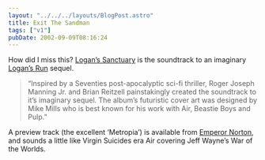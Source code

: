 ```yaml
---
layout: "../../../layouts/BlogPost.astro"
title: Exit The Sandman
tags: ["v1"]
pubDate: 2002-09-09T08:16:24
---
```


How did I miss this? [Logan&#8217;s Sanctuary][1] is the soundtrack to an imaginary [Logan&#8217;s Run][2] sequel.

> &#8220;Inspired by a Seventies post-apocalyptic sci-fi thriller, Roger Joseph Manning Jr. and Brian Reitzell painstakingly created the soundtrack to it&#8217;s imaginary sequel. The album&#8217;s futuristic cover art was designed by Mike Mills who is best known for his work with Air, Beastie Boys and Pulp.&#8221;

A preview track (the excellent &#8216;Metropia&#8217;) is available from [Emperor Norton][3], and sounds a little like Virgin Suicides era Air covering Jeff Wayne&#8217;s War of the Worlds.

[1]: http://www.amazon.co.uk/exec/obidos/ASIN/B00004TCO4/ohsky "Amazon.co.uk: Logan's Sanctuary"
[2]: http://uk.imdb.com/Title?0074812 "IMDb: Logan's Run"
[3]: http://www.emperornorton.com/mod/artistpage.php3?artist=logans_sanctuary "Emperor Norton Records: Logan's Sanctuary"
